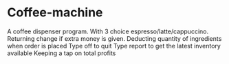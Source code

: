 # Coffee-machine
A coffee dispenser program. With 3 choice espresso/latte/cappuccino. 
Returning change if extra money is given. Deducting quantity of ingredients when order is placed
Type off to quit
Type report to get the latest inventory available 
Keeping a tap on total profits  
